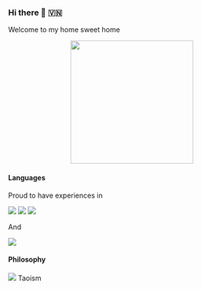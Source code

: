 ### Hi there 👋 🇻🇳

Welcome to my home sweet home 

<p align="center">
  <img width="250" src="https://media.giphy.com/media/3oKGz9PtFqfXQy0yre/giphy.gif">
</p>

                    
#### Languages 

Proud to have experiences in 

<img src="https://img.icons8.com/color/48/000000/python.png"/>  <img src="https://img.icons8.com/color/48/000000/golang.png"/> <img src="https://img.icons8.com/color/48/000000/ruby-programming-language.png"/>

And

<img src="https://img.icons8.com/office/80/000000/japan.png"/>


#### Philosophy

<img src="https://img.icons8.com/pastel-glyph/64/000000/yin-yang.png"/> Taoism
